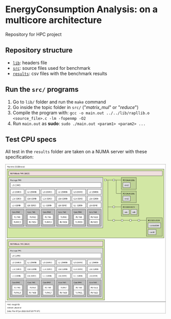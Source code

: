 # Energy​ Consumption ​Analysis​: on a multicore architecture

Repository for HPC project

## Repository structure

- [`lib`](./lib): headers file
- [`src`](./src): source files used for benchmark
- [`results`](./results): csv files with the benchmark results

## Run the `src/` programs

1. Go to `lib/` folder and run the `make` command
2. Go inside the topic folder in `src/` ("_matrix_mul_" or "_reduce_")
3. Compile the program with:
   `gcc -o main.out ../../lib/rapllib.o <source_file>.c -lm -fopenmp -O2`
4. Run `main.out` as **sudo**: `sudo ./main.out <param1> <param2> ...`

## Test CPU specs

All test in the `results` folder are taken on a NUMA server with these specification:

![Alt text](./topology.png?raw=true "Title")

